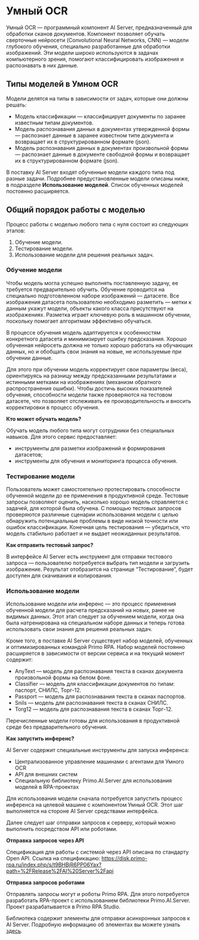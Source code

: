 # Умный OCR

Умный OCR — программный компонент AI Server, предназначенный для обработки сканов документов. Компонент позволяет обучать сверточные нейросети (Convolutional Neural Networks, CNN) — модели глубокого обучения, специально разработанные для обработки изображений. Эти модели широко используются в задачах компьютерного зрения, помогают классифицировать изображения и распознавать в них данные.


## Типы моделей в Умном OCR
Модели делятся на типы в зависимости от задач, которые они должны решать:
* Модель классификации — классифицирует документы по заранее известным типам документов.
* Модель распознавания данных в документах утвержденной формы — распознает данные в заранее известном типе документа и возвращает их в структурированном формате (json).
* Модель распознавания данных в документах произвольной формы — распознает данные в документе свободной формы и возвращает их в структурированном формате (json).

В поставку AI Server входят обученные модели каждого типа под разные задачи. Подробнее предустановленные модели описаны ниже, в подразделе **Использование моделей**. Список обученных моделей постоянно расширяется. 

## Общий порядок работы с моделью
Процесс работы с моделью любого типа с нуля состоит из следующих этапов:
1. Обучение модели.
2. Тестирование модели.
3. Использование модели для решения реальных задач.


### Обучение модели
Чтобы модель могла успешно выполнять поставленную задачу, ее требуется предварительно обучить. Обучение проводится на специально подготовленном наборе изображений — датасете. Все изображения датасета пользователю необходимо разметить — метки к данным укажут модели, объекты какого класса присутствуют на изображениях. Разметка играет ключевую роль в машинном обучении, поскольку помогает алгоритмам эффективно обучаться.

В процессе обучения модель адаптируется к особенностям конкретного датасета и минимизирует ошибку предсказания. Хорошо обученная нейросеть должна не только хорошо работать на обучающих данных, но и обобщать свои знания на новые, не используемые при обучении данные.

Для этого при обучении модель корректирует свои параметры (веса), ориентируясь на разницу между предсказанными результатами и истинными метками на изображениях (механизм обратного распространения ошибки). Чтобы достичь высоких показателей обучения, способности модели также проверяются на тестовом датасете, что позволяет отслеживать ее производительность и вносить корректировки в процесс обучения.

**Кто может обучать модель?**

Обучать модель любого типа могут сотрудники без специальных навыков. Для этого сервис предоставляет:
* инструменты для разметки изображений и формирования датасетов;
* инструменты для обучения и мониторинга процесса обучения.

### Тестирование модели
Пользователь может самостоятельно протестировать способности обученной модели до ее применения в продуктивной среде. Тестовые запросы позволяют оценить, насколько хорошо модель справляется с задачей, для которой была обучена. С помощью тестовых запросов проверяются различные сценарии использования модели с целью обнаружить потенциальные проблемы в виде низкой точности или ошибок классификации. Конечная цель тестирования — убедиться, что модель стабильно работает и не выдает неожиданных результатов.

**Как отправить тестовый запрос?**

В интерфейсе AI Server есть инструмент для отправки тестового запроса — пользователю потребуется выбрать тип модели и загрузить изображение. Результат отобразится на странице “Тестирование”, будет доступен для скачивания и копирования.

### Использование модели
Использование модели или инференс — это процесс применения обученной модели для расчета предсказаний на новых, ранее не видимых данных. Этот этап следует за обучением модели, когда она была натренирована на специальном наборе данных и теперь готова использовать свои знания для решения реальных задач.

Кроме того, в поставке AI Server существует набор моделей, обученных и оптимизированных командой Primo RPA. Набор моделей постоянно расширяется в зависимости от версии сервиса и на текущий момент содержит:
* AnyText — модель для распознавания текста в сканах документа произвольной формы на белом фоне.
* Сlassifier — модель для классификации документов по типам: паспорт, СНИЛС, Торг-12.
* Passport — модель для распознавания текста в сканах паспортов.
* Snils — модель для распознавания текста в сканах СНИЛС.
* Torg12 — модель для распознавания текста в сканах Торг-12.

Перечисленные модели готовы для использования в продуктивной среде без предварительного обучения.

**Как запустить инференс?**

AI Server содержит специальные инструменты для запуска инференса:
* Централизованное управление машинами с агентами для Умного OCR
* API для внешних систем
* Специальную библиотеку Primo.AI.Server для использования моделей в RPA-проектах

Для использования модели сначала потребуется запустить процесс инференса на целевой машине с компонентом Умный OCR. Этот шаг выполняется на стороне AI Server средствами интерфейса.

Далее следует шаг отправки запросов к серверу, который можно выполнить посредством API или роботами.

**Отправка запросов через API**

Спецификация для работы с системой через API описана по стандарту Open API. Ссылка на спецификацию: https://disk.primo-rpa.ru/index.php/s/t9BHBjR6PP06Yax?path=%2FRelease%2FAI%20Server%2Fapi

**Отправка запросов роботами**

Отправлять запросы могут и роботы Primo RPA. Для этого потребуется разработать RPA-проект с использованием библиотеки Primo.AI.Server. Проект разрабатывается в Primo RPA Studio.

Библиотека содержит элементы для отправки асинхронных запросов к AI Server. Подробную информацию об элементах вы можете узнать [здесь](https://docs.primo-rpa.ru/primo-rpa/g_elements/el_extra/ai_server).



